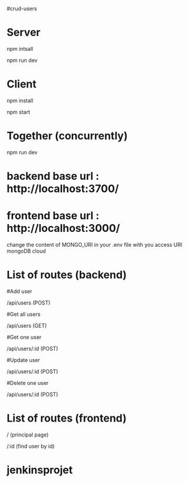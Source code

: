 #crud-users

# Server
npm intsall

npm run dev

# Client
npm install

npm start

# Together (concurrently)
npm run dev

# backend base url : http://localhost:3700/
# frontend base url : http://localhost:3000/

change the content of MONGO_URI in your .env file with you access URI mongoDB cloud

# List of routes (backend)

#Add user

/api/users (POST)

#Get all users

/api/users (GET)

#Get one user

/api/users/:id (POST)

#Update user

/api/users/:id (POST)

#Delete one user

/api/users/:id (POST)

# List of routes (frontend)

/ (principal page)

/:id (find user by id)
# jenkinsprojet
